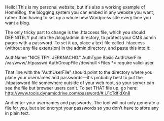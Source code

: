 Hello! This is my personal website, but it's also a working example of HomeBlog, the
blogging system you can embed in any website you want, rather than having to set up
a whole new Wordpress site every time you want a blog.

The only tricky part to change is the .htaccess file, which you should DEFINITELY
put into the /blog/admin directory, to protect your CMS admin pages with a password.
To set it up, place a text file called .htaccess (without any file extension) in the admin
directory, and paste this into it:

AuthName "NICE TRY, JERKNACHO."
AuthType Basic
AuthUserFile /var/www/.htpasswd
AuthGroupFile /dev/null
<Files *>
require valid-user
</Files>

That line with the "AuthUserFile" should point to the directory where you place your
usernames and passwords—it's probably best to put the .htpassword file somewhere
outside of your web root, so your server can see the file but browser users can't. To
set THAT file up, go here:
http://www.tools.dynamicdrive.com/password/#.U1cTdfldXn8

And enter your usernames and passwords. The tool will not only generate a file for
you, but also encrypt your passwords so you don't have to store any in plain text.